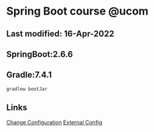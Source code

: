 # Spring Boot course @ucom

## Last modified: 16-Apr-2022

## SpringBoot:2.6.6
## Gradle:7.4.1

```
gradlew bootJar
```
## Links

[Change Configuration](https://docs.spring.io/spring-boot/docs/current/reference/html/features.html)
[External Config](https://docs.spring.io/spring-boot/docs/2.1.8.RELEASE/reference/html/boot-features-external-config.html)